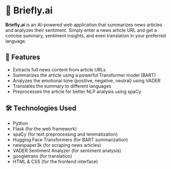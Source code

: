 # 🧠 Briefly.ai

**Briefly.ai** is an AI-powered web application that summarizes news articles and analyzes their sentiment. Simply enter a news article URL and get a concise summary, sentiment insights, and even translation in your preferred language.

## 🚀 Features

- Extracts full news content from article URLs
- Summarizes the article using a powerful Transformer model (BART)
- Analyzes the emotional tone (positive, negative, neutral) using VADER
- Translates the summary to different languages
- Preprocesses the article for better NLP analysis using spaCy

## 🛠️ Technologies Used

- Python
- Flask (for the web framework)
- spaCy (for text preprocessing and lemmatization)
- Hugging Face Transformers (for BART summarization)
- newspaper3k (for scraping news articles)
- VADER Sentiment Analyzer (for sentiment analysis)
- googletrans (for translation)
- HTML & CSS (for the frontend interface)


